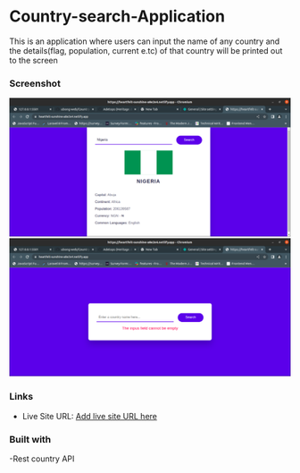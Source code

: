 

# Country-search-Application

This is an application where users can input the name of any country and the details(flag, population, current e.tc) of that country will be printed out to the screen

### Screenshot

![](img/image1.png)
![](img/image2.png)

### Links

- Live Site URL: [Add live site URL here](https://search4country.netlify.app)

### Built with

-Rest country API

